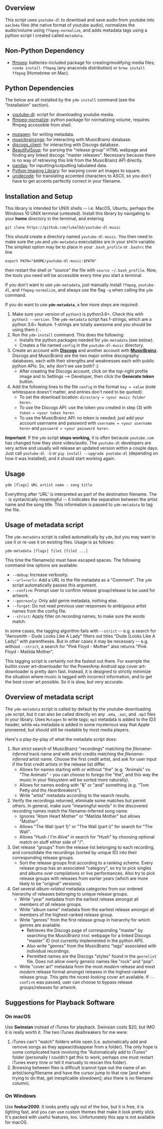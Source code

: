<!-- ## Be Careful! -->
<!-- Downloading content from the internet for personal use (not distribution) is not illegal (criminal law or copyright infringement); but by using this script, you are breaking Youtube's Terms of Service (civil law). Then again, that's a problem for the `youtube-dl` devs, not us :) -->
## Overview
<!-- [![Donate](https://img.shields.io/badge/Donate-PayPal-green.svg)](lukelbd@gmail.com) -->
This script uses `youtube-dl` to download and save audio from youtube into `aac`/`m4a` files (the native format of youtube audio), normalizes the audio/volume using `ffmpeg-normalize`, and adds metadata tags using a python script I created called `metadata`.

## Non-Python Dependency
  * [ffmpeg](https://github.com/FFmpeg/FFmpeg): batteries-included package for creating/modifying media files; `conda install ffmpeg` (any anaconda distribution) or `brew install ffmpeg` (Homebrew on Mac).

## Python Dependencies
The below are all installed by the `ydm-install` command (see the "Installation" section).

  * [youtube-dl](https://github.com/rg3/youtube-dl): script for downloading youtube media.
  * [ffmpeg-normalize](https://github.com/slhck/ffmpeg-normalize): python package for normalizing volume, requires ffmpeg accessible from shell.
  <!-- ; `pip install ffmpeg-normalize`. -->
  * [mutagen](https://github.com/quodlibet/mutagen): for writing metadata.
  * [musicbrainzngs](https://github.com/alastair/python-musicbrainzngs): for interacting with MusicBrainz database.
  * [discogs_client](https://github.com/discogs/discogs_client): for interacting with Discogs database.
  * [BeautifulSoup](https://pypi.python.org/pypi/beautifulsoup4): for parsing the "release group" HTML webpage and finding any linked discogs "master releases". Necessary because there is no way of retrieving this link from the MusicBrainz API directly.
  * [pandas](https://github.com/pandas-dev/pandas): for inputting/outputting tabulated data.
  * [Python Imaging Library](https://pypi.python.org/pypi/PIL): for warping cover art images to square.
  * [unidecode](https://pypi.python.org/pypi/Unidecode): for translating accented characters to ASCII, so you don't have to get accents perfectly correct in your filename.
  <!-- * [mutagen](https://github.com/quodlibet/mutagen): for writing metadata; `conda install mutagen` (any anaconda distribution) or `pip install mutagen`. -->
  <!-- * [musicbrainzngs](https://github.com/alastair/python-musicbrainzngs): for interacting with MusicBrainz database; `pip install musicbrainzngs`. -->
  <!-- * [discogs_client](https://github.com/discogs/discogs_client): for interacting with Discogs database; `pip install discogs_client`. -->
  <!-- * [BeautifulSoup](https://pypi.python.org/pypi/beautifulsoup4): for parsing the "release group" HTML webpage and finding any linked discogs "master releases"; `pip install bs4`. Necessary because there is no way of retreiving this link from the MusicBrainz API directly. -->
  <!-- * [pandas](https://github.com/pandas-dev/pandas): for inputting/outputting tabulated data; `pip install pandas`. -->
  <!-- * [Python Imaging Library](https://pypi.python.org/pypi/PIL): for warping Album Art images; `pip install PIL`. -->
  <!-- * [unidecode](https://pypi.python.org/pypi/Unidecode): for translating accented characters to ASCII, so you don't have to get accents perfectly correct in your filename; `pip install unidecode`. -->

## Installation and Setup
This library is intended for UNIX shells -- i.e. MacOS, Ubuntu, perhaps the Windows 10 UNIX terminal (untested). Install this library by navigating to your **home** directory in the terminal, and entering

    git clone https://github.com/lukelbd/youtube-dl-music

This should create a directory named `youtube-dl-music`. You then need to make sure the `ydm` and `ydm-metadata` executables are in your `$PATH` variable. The simplest option may be to place in your `.bash_profile` or `.bashrc` the line 

    export PATH="$HOME/youtube-dl-music:$PATH"

then restart the shell or "source" the file with `source ~/.bash_profile`. Now, the tools you need will be accessible every time you start a terminal.

If you don't want to use `ydm-metadata`, just manually install `ffmpeg`, `youtube-dl`, and `ffmpeg-normalize`, and always use the flag `-q` when calling the `ydm` command.

If you do want to use **`ydm-metadata`**, a few more steps are required:

  1. Make sure your version of `python3` is python3.6+. Check this with `python3 --version`. The `ydm-metadata` script has f-strings, which are a python 3.6+ feature. f-strings are totally awesome and you should be using them (: .
  1. Run the `ydm-install` command. This does the following:
      * Installs the python packages needed for `ydm-metadata` (see below).
      * Creates a file named `config` in the `youtube-dl-music` directory.
  1. Create an account with [**Discogs**](https://www.discogs.com/users/create) and another account with [**MusicBrainz**](https://musicbrainz.org/register?uri=%2Fdoc%2FHow_to_Create_an_Account). Discogs and MusicBrainz are the two major online discography databases, each with their strengths and weaknesses each with public python APIs. So, why don't we use both? :)
      * After creating the Discogs account, click on the top-right profile image and to Settings --> Developer, then click the **Generate token** button.
  1. Add the following lines to the file `config` in the format `key = value` (note whitespace doesn't matter, and entries don't need to be quoted):
      * To set the download location: `directory = <your music folder here>`.
      * To use the Discogs API: use the token you created in step (3) with `token = <your token here>`.
      * To use the MusicBrainz API: no token is needed; just add your account username and password with `username = <your username here>` and `password = <your password here>`.

**Important**: If the `ydm` script **stops working**, it is often because `youtube.com` has changed how they store video/audio. The `youtube-dl` developers are very active and usually will release an updated version within a couple days. Just call `youtube-dl -U` or `pip install --upgrade youtube-dl` (depending on how it was installed), and it should start working again.

## Usage

    ydm [flags] URL artist name - song title

Everything after 'URL' is interpreted as part of the destination filename. The `-` is syntactically meaningful -- it indicates the separation between the artist name and the song title. This information is passed to `ydm-metadata` to tag the file.

## Usage of metadata script
The `ydm-metadata` script is called automatically by `ydm`, but you may want to use it or re-use it on existing files. Usage is as follows:

    ydm-metadata [flags] file1 [file2 ...]

This time the filename(s) must have escaped spaces. The following command-line options are available:

* `--debug`: Increase verbosity.
* `--url=<url>`: Add a URL to the file metadata as a "Comment". The `ydm` script automatically passes this argument.
* `--confirm`: Prompt user to confirm release group/release to be used for artwork.
* `--genreonly`: Only add genre metadata, nothing else.
* `--forget`: Do not read previous user responses to ambiguous artist names from the config file.
* `--strict`: Apply filter on recording names, to make sure the words match.

In some cases, the tagging algorithm fails with `--strict` -- e.g. a search for "Aerosmith - Dude Looks Like A Lady" filters out titles "Dude (Looks Like A Lady)" with parentheses. But in other cases it may be necessary -- e.g. without `--strict`, a search for "Pink Floyd - Mother" also returns "Pink Floyd - Matilda Mother".

This tagging script is certainly not the fastest out there. For example the builtin cover art-downloader for the PowerAmp Android app cover art-downloader is pretty darn fast. Instead, it is designed to strictly minimize the situation where music is tagged with incorrect information, and to get the best cover art possible. So it is slow, but very accurate.
<!-- **never, ever tag music with the incorrect information**. This is my pet peeve. So it is slow, but it is very accurate. -->

<!-- You might ask: why do we run an artist search without also including the recording information, and make the user confirm? This is because I wasn't sure about the behavior of `search_recordings` run in `strict=True` mode when we don't know the artist ID. If artists with similar names (for example, a **tribute band**) share songs with the **same or similar title**, the search may return songs from artists we don't want. -->
<!-- , only have a guess at the approximate artist name (e.g. we say `Animals` or `Tom Petty` but want recordings under `The Animals` or `Tom Petty and the Heartbreakers`). -->
<!-- be some *rare, but very real* situations where the search  -->
<!-- However, if I can figure out a way to automatically filter these rare polluted matches, I may stop making the user confirm the artist ID with manual input. And they are indeed extremely rare. In future, may run search together, and then **only ask for user response if have more than one artist ID in the artist-credit list**. -->
<!-- And actually having trouble finding these purported false positives... maybe I'm crazy and they don't exist. But if a `Tom Petty` search returns `Tom Petty and the Heartbreakers` we should also have `Beatles` search returning `The Beatles Tribute`, with potentially identical recording names. -->

<!-- So, it may be better to have the user explicitly confirm the artist using disambiguation information. Though this needs more testing - if I can't find any examples, may just forget it. -->
<!-- In the future I might work this out, and eliminate the need to search for artists separately. Needs more testing. -->

<!-- You might ask why we do an artist search without also including the recording information? The answer is because of the limitations of the MusicBrainz API searching tools. If you want to name your file `Animals - Around and Around` then run a strict search of the datababase, you will get no results: the database thinks you want some obscure band called `Animals` and not the iconic British invasion band `The Animals`. Same goes for `Tom Petty` vs. `Tom Petty and the Heartbreakers` - most titles are under the latter, but if you want to name your files by the former, you will get no results. -->

<!-- At least this was my thinking before. Now that I've sat down and spelled it out, I think I'm wrong... shouldn't strict artist search include searches with "extra words?" So maybe I can search artists and recordings all at once. -->

## Overview of metadata script
The `ydm-metadata` script is called by default by the youtube-downloading `ydm` script, but it can also be called directly on any `.m4a`, `.aac`, and `.mp3` files in your library. Uses `Mutagen` to write tags; `mp3` metadata is added to the ID3 header, while `m4a` metadata is added in some mysterious way that Apple pioneered, but should still be readable by most media players.

Here's a play-by-play of what the metadata script does:
<!-- 1. Gets the MusicBrainz artist ID from the *filename-inferred artist name*. Search is strict, but a few exceptions. -->

1. Run strict search of MusicBrainz "recordings" matching the *filename-inferred* track name and with artist credits matching the *filename-inferred* artist name. Choose the first credit artist, and ask for user input if the first credit artists in the release list differ.
    * Allows for names starting with or without "the" (e.g. "Animals" vs. "The Animals" - you can choose to forego the "the", and this way the music in your filesystem will be sorted more naturally).
    * Allows for names ending with "&" or "and" something (e.g. "Tom Petty *and the Heartbreakers*").
    * Write "artist" metadata according to the search results.
2. Verify the recordings returned, eliminate some matches but permit others. In general, make sure "meaningful words" in the discovered recording names match the filename-inferred song name.
    * Ignores "Atom Heart Mother" or "Matilda Mother" but allows "Mother".
    * Allows "The Wall (part 1)" or "The Wall (part i)" for search for "The Wall".
    * Allows "Hush / I'm Alive" in search for "Hush" by choosing optional match on stuff either side of "/".
3. Get release "groups" from the release list belonging to each recording, and consolidate the recordings (sorted by unique ID) into their corresponding release groups.
    * Sort the release groups first according to a ranking scheme. Every release group has an associated "category", so try to pick singles and albums over compilations or live performances. Also try to pick release groups with releases from earlier years (which are more likely to be "original" versions).
4. Get several *album-related* metadata categories from our ordered hierarchy of releases belonging to unique release groups.
    * Write "year" metadata from the earliest release amongst all members of *all* release groups.
    * Write "album name" metadata from the earliest release amongst all members of the highest-ranked release group.
    * Write "genres" from the first release group in hierarchy for which genres are available.
        * Retrieves the Discogs page of corresponding "master" by searching the MusicBrainz `html` webpage for a linked Discogs "master" ID (not currently implemented in the python API).
        * Also write "genres" from the MusicBrainz "tags" associated with individual recordings.
        * Permitted names are the Discogs "styles" found in the `genrelist` file. Does not allow overly generic names like "rock" and "pop".
    * Write "cover art" metadata from the most *modern* release and most *modern* release format amongst releases in the highest-ranked release group. This gets the nicest-looking cover art available. If `--confirm` was passed, user can choose to bypass release groups/releases for artwork.

## Suggestions for Playback Software
### On macOS
Use **Swinsian** instead of iTunes for playback. Swinsian costs \$20, but IMO it is really worth it. The two iTunes dealbreakers for me were:

  1. iTunes can't "watch" folders while open (i.e. automatically add and remove songs as they appear/disappear from a folder). The only hope is some complicated hack involving the "Automatically add to iTunes" folder (personally I couldn't get this to work; perhaps one must restart iTunes every time or tell it manually to rescan this folder).
  2. Browsing between files is difficult (cannot type out the name of an artist/song/filename and have
  the cursor jump to that row [and when trying to do that, get inexplicable slowdown]; also there is no filename column).

### On Windows
Use **foobar2000**. It looks pretty ugly out of the box, but it is free, it is lighting fast, and you can use custom themes that make it look pretty slick. It's packed with useful features, too. Unfortunately this app is not available for macOS.


